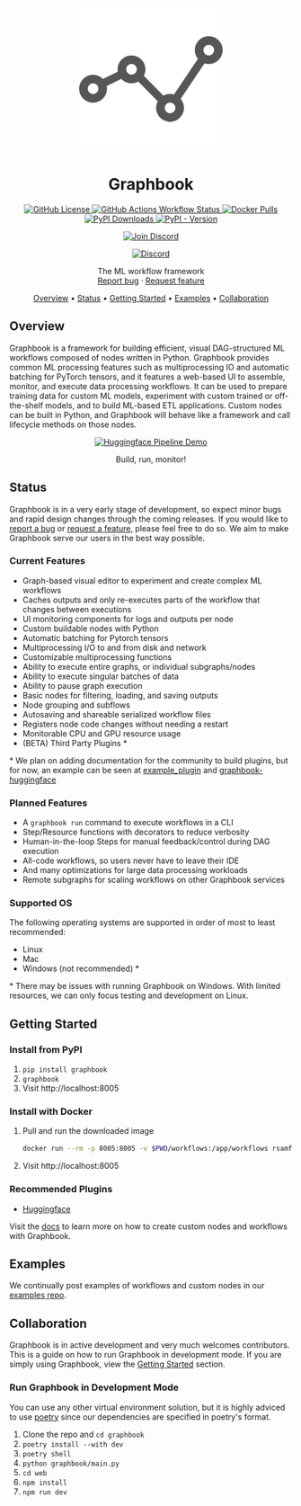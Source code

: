<p align="center">
  <a href="https://graphbook.ai">
    <img src="docs/_static/graphbook.png" alt="Logo" width=256>
  </a>

  <h1 align="center">Graphbook</h1>

  <p align="center">
    <a href="https://github.com/graphbookai/graphbook/blob/main/LICENSE">
      <img alt="GitHub License" src="https://img.shields.io/github/license/graphbookai/graphbook">
    </a>
    <a href="https://github.com/graphbookai/graphbook/actions/workflows/pypi.yml">
      <img alt="GitHub Actions Workflow Status" src="https://img.shields.io/github/actions/workflow/status/graphbookai/graphbook/pypi.yml">
    </a>
    <a href="https://hub.docker.com/r/rsamf/graphbook">
      <img alt="Docker Pulls" src="https://img.shields.io/docker/pulls/rsamf/graphbook">
    </a>
    <a href="https://www.pepy.tech/projects/graphbook">
      <img alt="PyPI Downloads" src="https://static.pepy.tech/badge/graphbook">
    </a>
    <a href="https://pypi.org/project/graphbook/">
      <img alt="PyPI - Version" src="https://img.shields.io/pypi/v/graphbook">
    </a>
  </p>
  <div align="center">
    <a href="https://discord.gg/XukMUDmjnt">
      <img alt="Join Discord" src="https://img.shields.io/badge/Join%20our%20Discord-5865F2?style=for-the-badge&logo=discord&logoColor=white">
    </a>
  </div>
  <p align="center">
    <a href="https://discord.gg/XukMUDmjnt">
      <img alt="Discord" src="https://img.shields.io/discord/1199855707567177860">
    </a>
  </p>

  <p align="center">
    The ML workflow framework
    <br>
    <a href="https://github.com/graphbookai/graphbook/issues/new?template=bug_report.md&labels=bug">Report bug</a>
    ·
    <a href="https://github.com/graphbookai/graphbook/issues/new?template=feature_request.md&labels=enhancement">Request feature</a>
  </p>

  <p align="center">
    <a href="#overview">Overview</a> •
    <a href="#status">Status</a> •
    <a href="#getting-started">Getting Started</a> •
    <a href="#examples">Examples</a> •
    <a href="#collaboration">Collaboration</a>
  </p>
</p>

## Overview
Graphbook is a framework for building efficient, visual DAG-structured ML workflows composed of nodes written in Python. Graphbook provides common ML processing features such as multiprocessing IO and automatic batching for PyTorch tensors, and it features a web-based UI to assemble, monitor, and execute data processing workflows. It can be used to prepare training data for custom ML models, experiment with custom trained or off-the-shelf models, and to build ML-based ETL applications. Custom nodes can be built in Python, and Graphbook will behave like a framework and call lifecycle methods on those nodes.

<p align="center">
  <a href="https://graphbook.ai">
    <img src="https://media.githubusercontent.com/media/rsamf/public/main/docs/overview/huggingface-pipeline-demo.gif" alt="Huggingface Pipeline Demo" width="512">
  </a>
  <div align="center">Build, run, monitor!</div>
</p>

## Status
Graphbook is in a very early stage of development, so expect minor bugs and rapid design changes through the coming releases. If you would like to [report a bug](https://github.com/graphbookai/graphbook/issues/new?template=bug_report.md&labels=bug) or [request a feature](https://github.com/graphbookai/graphbook/issues/new?template=feature_request.md&labels=enhancement), please feel free to do so. We aim to make Graphbook serve our users in the best way possible.

### Current Features
- ​​Graph-based visual editor to experiment and create complex ML workflows
- Caches outputs and only re-executes parts of the workflow that changes between executions
- UI monitoring components for logs and outputs per node
- Custom buildable nodes with Python
- Automatic batching for Pytorch tensors
- Multiprocessing I/O to and from disk and network
- Customizable multiprocessing functions
- Ability to execute entire graphs, or individual subgraphs/nodes
- Ability to execute singular batches of data
- Ability to pause graph execution
- Basic nodes for filtering, loading, and saving outputs
- Node grouping and subflows
- Autosaving and shareable serialized workflow files
- Registers node code changes without needing a restart
- Monitorable CPU and GPU resource usage
- (BETA) Third Party Plugins *

\* We plan on adding documentation for the community to build plugins, but for now, an example can be seen at
[example_plugin](example_plugin) and
[graphbook-huggingface](https://github.com/graphbookai/graphbook-huggingface)

### Planned Features
- A `graphbook run` command to execute workflows in a CLI
- Step/Resource functions with decorators to reduce verbosity
- Human-in-the-loop Steps for manual feedback/control during DAG execution
- All-code workflows, so users never have to leave their IDE
- And many optimizations for large data processing workloads
- Remote subgraphs for scaling workflows on other Graphbook services

### Supported OS
The following operating systems are supported in order of most to least recommended:
- Linux
- Mac
- Windows (not recommended) *

\* There may be issues with running Graphbook on Windows. With limited resources, we can only focus testing and development on Linux.

## Getting Started
### Install from PyPI
1. `pip install graphbook`
1. `graphbook`
1. Visit http://localhost:8005

### Install with Docker
1. Pull and run the downloaded image
    ```bash
    docker run --rm -p 8005:8005 -v $PWD/workflows:/app/workflows rsamf/graphbook:latest
    ```
1. Visit http://localhost:8005

### Recommended Plugins
* [Huggingface](https://github.com/graphbookai/graphbook-huggingface)

Visit the [docs](https://docs.graphbook.ai) to learn more on how to create custom nodes and workflows with Graphbook.

## Examples
We continually post examples of workflows and custom nodes in our [examples repo](https://github.com/graphbookai/graphbook-examples).

## Collaboration
Graphbook is in active development and very much welcomes contributors. This is a guide on how to run Graphbook in development mode. If you are simply using Graphbook, view the [Getting Started](#getting-started) section.

### Run Graphbook in Development Mode
You can use any other virtual environment solution, but it is highly adviced to use [poetry](https://python-poetry.org/docs/) since our dependencies are specified in poetry's format.
1. Clone the repo and `cd graphbook`
1. `poetry install --with dev`
1. `poetry shell`
1. `python graphbook/main.py`
1. `cd web`
1. `npm install`
1. `npm run dev`
